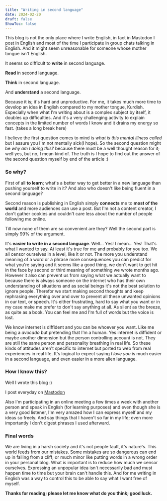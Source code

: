 ```yaml
---
title: "Writing in second language"
date: 2024-02-20
draft: false
ShowToc: false
---
```

This blog is not the only place where I write English, in fact in Mastodon I post in English and most of the time I participate in group chats talking in English.
And it might seem unreasonable for someone whose mother tongue isn't English.

It seems so difficult to **write** in second language.

**Read** in second language.

**Think** in second language.

And **understand** a second language.

Because it is; it's hard and unproductive. For me, it takes much more time to develop an idea in English compared to my mother tongue, Kurdish. Especially when what I'm writing about is a complex subject by itself, it doubles up difficulties. And it's a very challenging activity to explain concepts in the limited number of words I know and it drains my energy so fast. (takes a long break here)

I believe the first question comes to mind is *what is this mental illness called* but I assure you I'm not mentally sick(I hope). 
So the second question might be *why am I doing this?* because there must be a well thought reason for it; well yes, but no, I mean kind of.
The truth is I hope to find out the answer of the second question myself by end of the article :)

### So why?
First of all **to learn**; what's a better way to get better in a new language than pushing yourself to write in it? And also who doesn't like being fluent in a second language?

Second reason is publishing in English simply **connects** me to **most of the world** and more audiences can use a post. But I'm not a content creator, I don't gather cookies and couldn't care less about the number of people following me online.

Till now none of them are so convenient are they? Well the second part is simply 99% of the argument.

It's **easier to write in a second language**. Well... Yes! I mean... Yes! That's what I wanted to say. At least it's true for me and probably for you too. We all censor ourselves in a level, like it or not.
The more you understand meaning of a word or a phrase more consequences you can predict for what you're saying and it seems like a good thing, we don't want to get hit in the face by second or third meaning of something we wrote months ago.
However it also can prevent us from saying what we actually want to because there is always someone on the internet who has their own understanding of situations and as social beings it's not the best solution to ignore people.
Therefor we start making second thoughts and keep rephrasing everything over and over to prevent all these unwanted opinions in our text, or speech.
It's either frustrating, hard to say what you want or in my case make me prefer to don't say anything at all.
As silent as the breeze, as quite as a book. You can feel me and I'm full of words but the voice is lost.

We know internet is diffident and you can be whoever you want. Like me being a *avocado* but pretending that I'm a human. 
Yes internet is diffident or maybe another dimension but the person controlling account is not. They are still the same person and personality breathing in real life.
So these kinds of attitudes aren't specific to internet but ported to web from real experiences in real life.
It's logical to expect saying *I love you* is much easier in a second language, and even easier in a more alien language.

### How I know this? 
Well I wrote this blog :) 

I post everyday on [Mastodon](https://joinmastodon.org/)

Also I'm participating in an online meeting a few times a week with another person and speak in English (for learning purposes) and even though she is a very good listener, I'm very amazed how I can express myself and my ideas so freely. And say things that I haven't so far in my life; even more importantly I don't digest phrases I used afterward.

### Final words
We are living in a harsh society and it's not people fault, it's nature's.
This world feeds from our mistakes. Some mistakes are so dangerous can end up in falling from a cliff; or much minor like putting words in a wrong order in your personal blog.
What is important is to reduce how much we censor ourselves. Expressing an unpopular idea isn't necessarily bad and must happen time to time but your brain can't handle this.
And for me writing in English was a way to control this to be able to say what I want free of myself.

**Thanks for reading; please let me know what do you think; good luck.**
